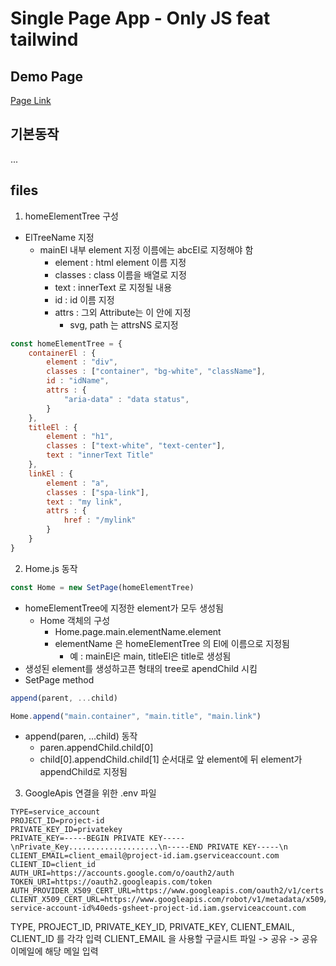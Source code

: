 # Single Page App - Only JS feat tailwind

## Demo Page
[Page Link](https://spa-onjs.onrender.com/)
## 기본동작
...

## files
1. homeElementTree 구성
* ElTreeName 지정
    * mainEl 내부 element 지정 이름에는 abcEl로 지정해야 함
        - element : html element 이름 지정
        - classes : class 이름을 배열로 지정
        - text : innerText 로 지정될 내용
        - id : id 이름 지정
        - attrs : 그외 Attribute는 이 안에 지정
            - svg, path 는 attrsNS 로지정
```js
const homeElementTree = {
    containerEl : {
        element : "div",
        classes : ["container", "bg-white", "className"],
        id : "idName",
        attrs : {
            "aria-data" : "data status",
        }
    },
    titleEl : {
        element : "h1",
        classes : ["text-white", "text-center"],
        text : "innerText Title"
    },
    linkEl : {
        element : "a",
        classes : ["spa-link"],
        text : "my link",
        attrs : {
            href : "/mylink"
        }
    }
}
```

2. Home.js 동작
```js
const Home = new SetPage(homeElementTree)
```
* homeElementTree에 지정한 element가 모두 생성됨
    * Home 객체의 구성
        - Home.page.main.elementName.element
        - elementName 은 homeElementTree 의 El에 이름으로 지정됨
            - 예 : mainEl은 main, titleEl은 title로 생성됨
* 생성된 element를 생성하고픈 형태의 tree로 apendChild 시킴
* SetPage method
```js
append(parent, ...child)
```
```js
Home.append("main.container", "main.title", "main.link")
```
* append(paren, ...child) 동작
    * paren.appendChild.child[0]
    * child[0].appendChild.child[1] 순서대로 앞 element에 뒤 element가 appendChild로 지정됨

3. GoogleApis 연결을 위한 .env 파일

```
TYPE=service_account
PROJECT_ID=project-id
PRIVATE_KEY_ID=privatekey
PRIVATE_KEY=-----BEGIN PRIVATE KEY-----\nPrivate_Key....................\n-----END PRIVATE KEY-----\n
CLIENT_EMAIL=client_email@project-id.iam.gserviceaccount.com
CLIENT_ID=client_id
AUTH_URI=https://accounts.google.com/o/oauth2/auth
TOKEN_URI=https://oauth2.googleapis.com/token
AUTH_PROVIDER_X509_CERT_URL=https://www.googleapis.com/oauth2/v1/certs
CLIENT_X509_CERT_URL=https://www.googleapis.com/robot/v1/metadata/x509/gsheet-service-account-id%40eds-gsheet-project-id.iam.gserviceaccount.com
```

TYPE, PROJECT_ID, PRIVATE_KEY_ID, PRIVATE_KEY, CLIENT_EMAIL, CLIENT_ID 를 각각 입력
CLIENT_EMAIL 을 사용할 구글시트 파일 -> 공유 -> 공유 이메일에 해당 메일 입력
